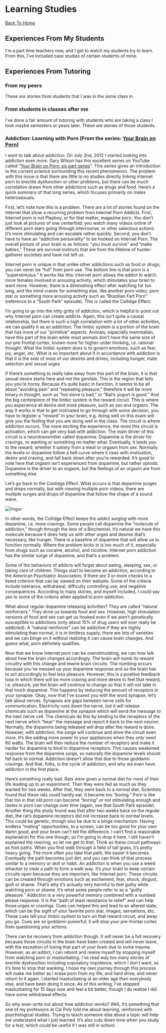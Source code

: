 Learning Studies
================
[Back To Home](../README.md)

## Experiences From My Students

I'm a part time teachers now, and I get to watch my students try to learn. From this, I've included case studies of certain students of mine.

## Experiences From Tutoring

### From my peers

These are stories from students that I was in the same class in.

### From students in classes after me

I've done a fair amount of tutoring with students who are taking a class I took maybe semesters or years later. These are stories of those students.

### Addiction: Learning with Porn (From the series: [Your Brain on Porn](http://www.youtube.com/watch?v=TKDFsLi2oBk))

I want to talk about addiction. On July 2nd, 2012 I started looking into addiction even more. Gary Wilson has this excellent series on YouTube called “[Your Brain on Porn: six part series](http://www.youtube.com/watch?v=TKDFsLi2oBk)”. This series gives an introduction to the current science surrounding this recent phenomenon. The problem with this issue is that there are little to no studies directly linking internet porn to erectile dysfunction or other problems, but there can be much correlation drawn from other addictions such as drugs and food. Here’s a quick summary of that long series, which focuses primarily on males heterosexuals.

First, let’s note how this is a problem. There are a lot of stories found on the Internet that show a recurring problem from Internet Porn Addicts. First, Internet porn is not Playboy, or for that matter, magazine porn. You don’t just look at pictures of one centerfold; you watch many videos online of different porn stars going through intercourse, or other salacious actions. It’s more stimulating and can escalate rather quickly. Second, you don’t have to have an “addictive personality” to be hooked on Internet Porn. The overall picture of your brain is as follows: “you must survive” and “make babies.” These are survival instincts that are from the lifetime of hunter-gatherer societies and have not left us. 

Internet porn is unique in that unlike other addictions such as food or drugs; you can never be “full” from porn use. The bottom line is that porn is a “superstimulus.” It works like this: Internet porn allows the addict to watch more females involved in arousing activity, which stimulates your brain to want more. However, there is a diminishing effect after watching for too long, and the mind craves for something else, like another porn video, porn star or something more arousing activity such as “Brazilian Fart Porn” (reference to a “South Park” episode). This is called the Collidge Effect.

I’m going to go into the nitty gritty of addiction, which is helpful to point out why Internet porn can create addicts. Again, this isn’t quite a causal relationship, but there is such a high correlation with a lot of other activities, we can qualify it as an addiction. The limbic system is a portion of the brain that has more of our “primitive” aspects. Animals, especially mammalian, have this part of the brain while most animals don’t have the same size of our pre-frontal cortex, known more for higher-order thinking, i.e. rational thought. What the limbic system does is to govern emotions, such as fear, joy, anger, etc. What is so important about it in accordance with addiction is that it is the seat of most of our desires and drives, including hunger, mate selection and sexual urges.

If there’s something to really take away from this part of the brain, it is that sexual desire starts here and not the genitals. This is the region that tells you you’re horny. Because it’s quite basic in function, it seems to be all about “avoiding pain” and “repeating pleasure,” therefore it will be more binary in thought, such as “hot stove is bad,” or “Bali’s yogurt is good.” And the big centerpiece of the limbic system is the reward circuit. This is where you experience all desire and more pleasure, such as sex and orgasm. The way it works is that to get motivated to go through with some decision, you have to register a “reward” in your brain, e.g. doing well on this exam will give you the feeling that you are doing well in the class. The circuit is where addiction occurs. The more exciting the experience, the more this circuit is activation, which can get very bad with addiction. The main driver of this circuit is a neurotransmitter called dopamine. Dopamine is the driver for cravings, or wanting or something no matter what. Eventually, it leads you to the reward, whether it satiety from a meal or orgasm from sex. Normally the levels or dopamine follow a bell curve where it rises with motivation, desire and craving, and fall back down after you’re rewarded. It’s good to note here that orgasm isn’t experienced from dopamine, but rather opioids. Dopamine is the driver to an orgasm, but the feelings of an orgasm are from something else.

Let’s go back to the Coolidge Effect. What occurs is that dopamine surges and drops normally, but with viewing multiple porn videos, there are multiple surges and drops of dopamine that follow the shape of a sound wave.

![Imgur](http://i.imgur.com/bCxAyzY)

In other words, the Collidge Effect keeps the addict surging with more dopamine, i.e. more cravings. Some people call dopamine the “molecule of addiction,” though through the lens of a Biochemist, it’s natural we have this molecule because it does help us with other urges and desires that’s necessary, like hunger. There is a baseline of dopamine that will allow us to function normally. Where the problem kicks in is too much of it, especially from drugs such as cocaine, alcohol, and nicotine. Internet porn addiction has the similar surge of dopamine, and that’s a problem.

Some of the behaviors of addicts will forget about eating, sleeping, sex, or taking care of children. Things start to become an addiction, according to the American Psychiatric Association, if there are 3 or more checks to a listed criterion that can be viewed on their website. Some of the criteria include tolerance, withdrawal, difficulty controlling use, and negative consequences. According to many stories, and myself included, I could say yes to some of the criteria when applied to porn addiction.

What about regular dopamine releasing activities? They are called “natural reinforcers.” They drive us towards food and sex. However, high stimulation versions of food and sex can get us hooked even if we aren’t genetically susceptible to addictions (only about 15% of drug users will ever really be addicted). A “natural reinforcer” can be addictive if they are highly stimulating than normal, it is in limitless supply, there are lots of varieties and we can binge on it without realizing it can cause brain changes. And guess what, porn definitely qualifies.

Now that we know Internet porn can be overstimulating, we can now talk about how the brain changes accordingly. The brain will numb its reward circuitry with this change and rewire brain circuits. The numbing occurs because you’ve messed up your dopamine response and so the brain has to act accordingly to feel less pleasure. However, this is a positive feedback loop in which there will be more craving and more desire to feel that reward, i.e. pleasure, yet the brain will continue to change so that it will not take in that much dopamine. This happens by reducing the amount of receptors in your synapse. Okay, now that I’ve scared you with the word synapse, let’s talk about nerves. Synapses are gaps between nerve cells for communication. Electricity runs down the nerve, but it will release chemicals such as dopamine at the synapse which will send the message to the next nerve cell. The chemicals do this by binding to the receptors of the next nerve which “hear” the message and report it back to the next neuron. Normally, the dopamine being released will drop after the reward is done. However, with addiction, the surge will continue and drive the circuit even more. It’s like adding more power to your appliances when they only need 60 watts. The brain will then reduce the number of receptors and make it harder for dopamine to bind to dopamine receptors. This causes weakened response from the dopamine surge, so naturally the dopamine levels should fall back to normal. Addiction doesn’t allow that due to those goddamn cravings. And that, folks, is the cycle of addiction, and why we even have addiction in the first place.

Here’s something really bad. Rats were given a normal diet for most of their life leading up to an experiment. Then they were fed as much as they wanted for two weeks. After that, they went back to a normal diet. Scientists found that these rats could hardly eat. It became too “boring.” Porn is like that too in that old porn can become “boring” or not stimulating enough and tastes in porn can change over time (again, see that South Park episode). Another thing the study found was that after two weeks back on the regular diet, the rat’s dopamine receptors did not increase back to normal levels. This could be genetic, though also be due to a binge mechanism. Having endless “mating” opportunities, to a screen, can be too good for your own damn good, and your brain can’t tell the difference. I can’t find a reasonable explanation for this one though, so I’m going to drop it here.
I still haven’t explained the rewiring, so let me get to that. Think as these circuit pathways as foot paths. When you first walk through a field of tall grass, it’s pretty heavy going. The more often you take that path, the easier it becomes. Eventually the path becomes just dirt, and you can think of that process similar to a memory or skill or habit. An addiction is when you use a weed whacker to clear a path to form a walk way. It’s your brain to keep certain circuits open because they are important, like Internet porn. These circuits can be created through emotions such as excitement, fear, shock, disgust, guilt or shame. That’s why it’s actually very harmful to feel guilty while watching porn or shame. It’s what some people refer to as a “guilty pleasure.” Addiction is a very powerful memory combined with a numbed please response. It is the “path of least resistance to relief” and can help those urges or cravings. Cues can helped this and lead to an altered state, which can be the sight of your favorite porn star, images, sensations, etc. These cues tell your limbic system to turn on that reward circuit, and away you go. Cues are so goddamn powerful; it will stop your pre-frontal cortex from questioning your actions. 

There can be recovery from addiction though. It will never be a full recovery because those circuits in the brain have been created and will never leave, with the exception of losing that part of your brain due to some trauma. However, as an addict, I can reboot and rewire myself by stopping myself from watching porn or masturbating. I’ve read way too many stories of erectile dysfunction including copulatory impotence, which I don’t want, so it’s time to stop that wanking. I hope my own journey through this process will make me better as I erase porn from my life, and hard drive, and never return to it again. I started masturbating at an older age than everybody else, and have been doing it since. As of this writing, I’ve stopped masturbating for 15 days now and feel a bit better, though I do realize I did have some withdrawal effects.

So why even write out about how addiction works? Well, it’s something that one of my professors at Cal Poly told me about learning, reinforced with psychological studies. Trying to teach someone else about a topic will help me understand what I just learned. It’s also cuts down time when you study for a test, which could be useful if I was still in school. 
